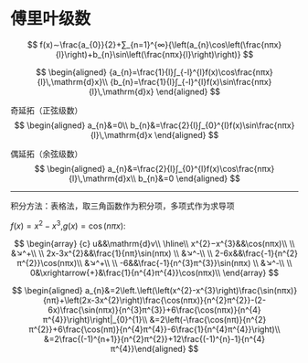 # 傅里叶级数

$$
f(x)∼\frac{a_{0}}{2}+∑_{n=1}^{∞}{\left(a_{n}\cos\left(\frac{nπx}{l}\right)+b_{n}\sin\left(\frac{nπx}{l}\right)\right)}
$$

$$
\begin{aligned}
{a_{n}=\frac{1}{l}∫_{-l}^{l}f(x)\cos\frac{nπx}{l}\,\mathrm{d}x}\\
{b_{n}=\frac{1}{l}∫_{-l}^{l}f(x)\sin\frac{nπx}{l}\,\mathrm{d}x}
\end{aligned}
$$

奇延拓（正弦级数）
$$
\begin{aligned}
a_{n}&=0\\
b_{n}&=\frac{2}{l}∫_{0}^{l}f(x)\sin\frac{nπx}{l}\,\mathrm{d}x
\end{aligned}
$$

偶延拓（余弦级数）
$$
\begin{aligned}
a_{n}&=\frac{2}{l}∫_{0}^{l}f(x)\cos\frac{nπx}{l}\,\mathrm{d}x\\
b_{n}&=0
\end{aligned}
$$

---

积分方法：表格法，取三角函数作为积分项，多项式作为求导项

$f(x)=x^{2}−x^{3}$,$g(x)=\cos(nπx):$

$$
\begin{array}
{c}
u&&\mathrm{d}v\\
\hline\\
x^{2}−x^{3}&&\cos(nπx)\\
\\
&↘^+\\
\\
2x-3x^{2}&&\frac{1}{nπ}\sin(nπx)
\\
&↘^-\\
\\
2-6x&&\frac{-1}{n^{2}π^{2}}\cos(nπx)\\
&↘^+\\
\\
-6&&\frac{-1}{n^{3}π^{3}}\sin(nπx)
\\
&↘^-\\
\\
0&\xrightarrow{+}&\frac{1}{n^{4}π^{4}}\cos(nπx)\\
\end{array}
$$

$$
\begin{aligned}
a_{n}&=2\left.\left(\left(x^{2}-x^{3}\right)\frac{\sin(nπx)}{nπ}+\left(2x-3x^{2}\right)\frac{\cos(nπx)}{n^{2}π^{2}}-(2-6x)\frac{\sin(nπx)}{n^{3}π^{3}}+6\frac{\cos(nπx)}{n^{4}π^{4}}\right)\right|_{0}^{1}\\
&=2\left(-\frac{\cos(nπ)}{n^{2}π^{2}}+6\frac{\cos(nπ)}{n^{4}π^{4}}-6\frac{1}{n^{4}π^{4}}\right)\\
&=2\frac{(-1)^{n+1}}{n^{2}π^{2}}+12\frac{(-1)^{n}-1}{n^{4}π^{4}}\end{aligned}
$$